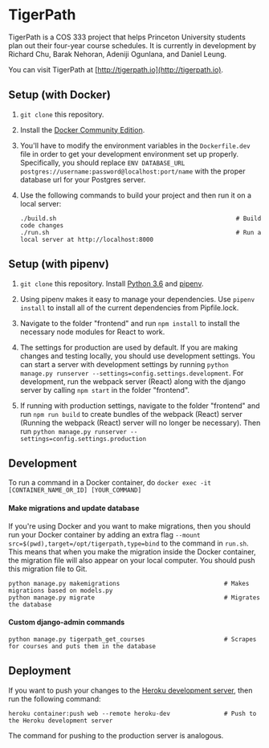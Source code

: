 # TigerPath

TigerPath is a COS 333 project that helps Princeton University students plan out their four-year course schedules. It is currently in development by Richard Chu, Barak Nehoran, Adeniji Ogunlana, and Daniel Leung.

You can visit TigerPath at [http://tigerpath.io](http://tigerpath.io).

## Setup (with Docker)

1. `git clone` this repository.

2. Install the [Docker Community Edition](https://www.docker.com/community-edition).

3. You'll have to modify the environment variables in the `Dockerfile.dev` file in order to get your development environment set up properly. Specifically, you should replace `ENV DATABASE_URL postgres://username:password@localhost:port/name` with the proper database url for your Postgres server.

3. Use the following commands to build your project and then run it on a local server:
    ```
    ./build.sh                                                  # Build code changes
    ./run.sh                                                    # Run a local server at http://localhost:8000
    ```

## Setup (with pipenv)

1. `git clone` this repository. Install [Python 3.6](https://www.python.org) and [pipenv](https://docs.pipenv.org).

2. Using pipenv makes it easy to manage your dependencies. Use `pipenv install` to install all of the current dependencies from Pipfile.lock.

3. Navigate to the folder "frontend" and run `npm install` to install the necessary node modules for React to work.

4. The settings for production are used by default. If you are making changes and testing locally, you should use development settings. You can start a server with development settings by running `python manage.py runserver --settings=config.settings.development`. For development, run the webpack server (React) along with the django server by calling `npm start` in the folder "frontend".

5. If running with production settings, navigate to the folder "frontend" and run `npm run build` to create bundles of the webpack (React) server (Running the webpack (React) server will no longer be necessary). Then run `python manage.py runserver --settings=config.settings.production`

## Development

To run a command in a Docker container, do `docker exec -it [CONTAINER_NAME_OR_ID] [YOUR_COMMAND]`

#### Make migrations and update database

If you're using Docker and you want to make migrations, then you should run your Docker container by adding an extra flag `--mount src=$(pwd),target=/opt/tigerpath,type=bind` to the command in `run.sh`. This means that when you make the migration inside the Docker container, the migration file will also appear on your local computer. You should push this migration file to Git.

```
python manage.py makemigrations                             # Makes migrations based on models.py
python manage.py migrate                                    # Migrates the database
```

#### Custom django-admin commands

```
python manage.py tigerpath_get_courses                      # Scrapes for courses and puts them in the database
```

## Deployment

If you want to push your changes to the [Heroku development server](http://tigerpath333-dev.herokuapp.com), then run the following command:
```
heroku container:push web --remote heroku-dev               # Push to the Heroku development server
```

The command for pushing to the production server is analogous.
